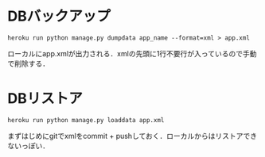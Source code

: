 # DBバックアップ

```
heroku run python manage.py dumpdata app_name --format=xml > app.xml
```

ローカルにapp.xmlが出力される．xmlの先頭に1行不要行が入っているので手動で削除する．

# DBリストア

```
heroku run python manage.py loaddata app.xml
```

まずはじめにgitでxmlをcommit + pushしておく．ローカルからはリストアできないっぽい．
